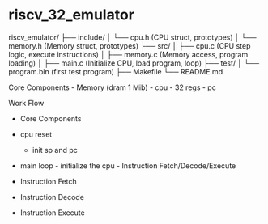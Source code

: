 # riscv_32_emulator
riscv_emulator/
├── include/
│   └── cpu.h           (CPU struct, prototypes)
│   └── memory.h        (Memory struct, prototypes)
├── src/
│   ├── cpu.c           (CPU step logic, execute instructions)
│   ├── memory.c        (Memory access, program loading)
│   ├── main.c          (Initialize CPU, load program, loop)
├── test/
│   └── program.bin     (first test program)
├── Makefile
└── README.md

Core Components
    - Memory (dram 1 Mib)
    - cpu 
        - 32 regs
        - pc
    
Work Flow
- Core Components
- cpu reset
    - init sp and pc
- main loop
        - initialize  the cpu
        - Instruction Fetch/Decode/Execute

- Instruction Fetch
- Instruction Decode
- Instruction Execute
